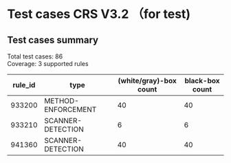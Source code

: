 # Test cases CRS V3.2 （for test)

## Test cases summary

Total test cases: 86  
Coverage: 3 supported rules 

|rule_id|type|(white/gray)-box count|black-box count|  
|-------|----|------|------|  
|933200|METHOD-ENFORCEMENT|40|40|  
|933210|SCANNER-DETECTION|6|6|  
|941360|SCANNER-DETECTION|40|40|  
